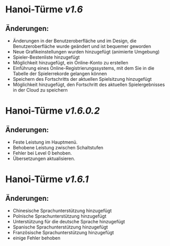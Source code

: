 # **Hanoi-Türme** *v1.6*

## Änderungen:
- Änderungen in der Benutzeroberfläche und im Design, die Benutzeroberfläche wurde geändert und ist bequemer geworden
- Neue Grafikeinstellungen wurden hinzugefügt (animierte Umgebung)
- Spieler-Bestenliste hinzugefügt
- Möglichkeit hinzugefügt, ein Online-Konto zu erstellen
- Einführung eines Online-Registrierungssystems, mit dem Sie in die Tabelle der Spielerrekorde gelangen können
- Speichern des Fortschritts der aktuellen Spielsitzung hinzugefügt
- Möglichkeit hinzugefügt, den Fortschritt des aktuellen Spielergebnisses in der Cloud zu speichern

# **Hanoi-Türme** *v1.6.0.2*

## Änderungen:
- Feste Leistung im Hauptmenü.
- Behobene Leistung zwischen Schaltstufen
- Fehler bei Level 0 behoben.
- Übersetzungen aktualisieren. 

# **Hanoi-Türme** *v1.6.1*

## Änderungen:
- Chinesische Sprachunterstützung hinzugefügt
- Polnische Sprachunterstützung hinzugefügt
- Unterstützung für die deutsche Sprache hinzugefügt
- Spanische Sprachunterstützung hinzugefügt
- Französische Sprachunterstützung hinzugefügt
- einige Fehler behoben
